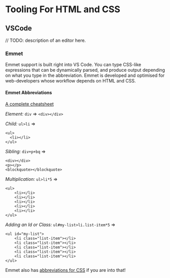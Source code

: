 # Tooling For HTML and CSS

## VSCode
// TODO: description of an editor here.

### Emmet
Emmet support is built right into VS Code. You can type CSS-like expressions that can be dynamically parsed, and produce output depending on what you type in the abbreviation. Emmet is developed and optimised for web-developers whose workflow depends on HTML and CSS.

#### Emmet Abbreviations
[A complete cheatsheet](https://docs.emmet.io/cheat-sheet/)

*Element:* `div` => 
```<div></div>```

*Child:* `ul>li` => 
```
<ul>
  <li></li>
</ul>
```

*Sibling:* `div+p+bq` => 
```
<div></div>
<p></p>
<blockquote></blockquote>
```

*Multiplication:* `ul>li*5` =>
```
<ul>
    <li></li>
    <li></li>
    <li></li>
    <li></li>
    <li></li>
</ul>
```

*Adding an Id or Class:* `ul#my-list>li.list-item*5` =>
```
<ul id="my-list">
    <li class="list-item"></li>
    <li class="list-item"></li>
    <li class="list-item"></li>
    <li class="list-item"></li>
    <li class="list-item"></li>
</ul>
```
Emmet also has [abbreviations for CSS](https://docs.emmet.io/css-abbreviations/) if you are into that!
